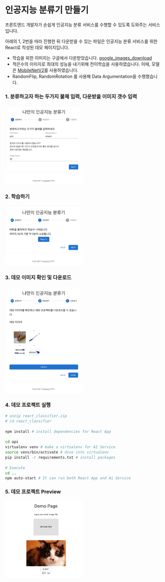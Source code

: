 # 인공지능 분류기 만들기

프론트엔드 개발자가 손쉽게 인공지능 분류 서비스를 수행할 수 있도록 도와주는 서비스입니다.

아래의 1, 2번을 따라 진행한 뒤 다운받을 수 있는 파일은 인공지능 분류 서비스를 위한 React로 작성된 데모 페이지입니다.



- 학습을 위한 이미지는 구글에서 다운받았습니다. [google_images_download](https://github.com/hardikvasa/google-images-download)
- 적은수의 이미지로 최대의 성능을 내기위해 전이학습을 사용하였습니다. 이때, 모델은 [MobileNetV2](https://www.tensorflow.org/api_docs/python/tf/keras/applications/mobilenet_v2/MobileNetV2)를 사용하였습니다. 
- RandomFlip, RandomRotation 를 사용해 Data Argumentation을 수행했습니다.



### 1. 분류하고자 하는 두가지 물체 입력, 다운받을 이미지 갯수 입력

<img src="assets/service.png" width="50%">



### 2. 학습하기

<img src="assets/train.png" width="50%" />

### 3. 데모 이미지 확인 및 다운로드

<img src="assets/result.png" width="50%"/>

### 4. 데모 프로젝트 실행

```bash
# unzip react_classifier.zip
# cd react_classifier

npm install # install dependencies for React App

cd api
virtualenv venv # make a virtualenv for AI Service
source venv/bin/activate # dive into virtualenv
pip install -r requirements.txt # install packages

# Execute
cd ..
npm auto-start # It can run both React App and Ai Service
```



### 5. 데모 프로젝트 Preview

<img src="assets/demo.png" width="50%"/>